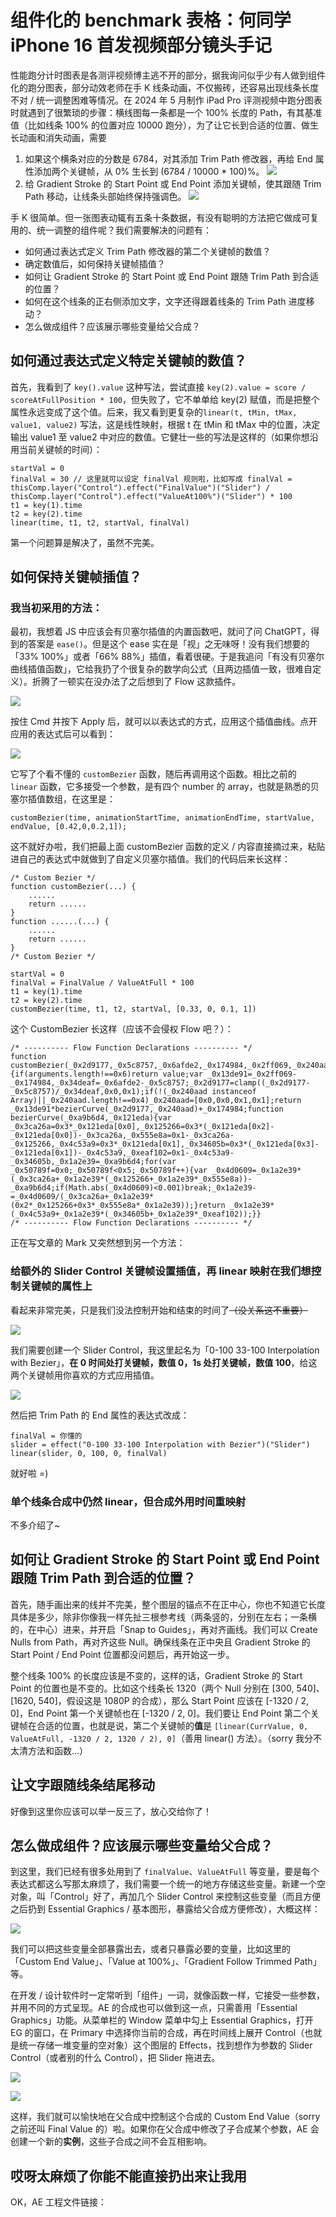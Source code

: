 # 组件化的 benchmark 表格：何同学 iPhone 16 首发视频部分镜头手记

性能跑分计时图表是各测评视频博主逃不开的部分，据我询问似乎少有人做到组件化的跑分图表，部分动效老师在手 K 线条动画，不仅搬砖，还容易出现线条长度不对 / 统一调整困难等情况。在 2024 年 5 月制作 iPad Pro 评测视频中跑分图表时就遇到了很繁琐的步骤：横线图每一条都是一个 100% 长度的 Path，有其基准值（比如线条 100% 的位置对应 10000 跑分），为了让它长到合适的位置、做生长动画和消失动画，需要

1. 如果这个横条对应的分数是 6784，对其添加 Trim Path 修改器，再给 End 属性添加两个关键帧，从 0% 生长到 (6784 / 10000 * 100)%。
![](/content/How_to_make_bar_chart_component_in_AE_StudentHes_iPhone_16_Review_Some_Cut_Note/Screenshot%202025-05-03%20at%2000.19.52.png)
2. 给 Gradient Stroke 的 Start Point 或 End Point 添加关键帧，使其跟随 Trim Path 移动，让线条头部始终保持强调色。
![](/content/How_to_make_bar_chart_component_in_AE_StudentHes_iPhone_16_Review_Some_Cut_Note/Screenshot%202025-05-03%20at%2000.23.17.png)

手 K 很简单。但一张图表动辄有五条十条数据，有没有聪明的方法把它做成可复用的、统一调整的组件呢？我们需要解决的问题有：

- 如何通过表达式定义 Trim Path 修改器的第二个关键帧的数值？
- 确定数值后，如何保持关键帧插值？
- 如何让 Gradient Stroke 的 Start Point 或 End Point 跟随 Trim Path 到合适的位置？
- 如何在这个线条的正右侧添加文字，文字还得跟着线条的 Trim Path 进度移动？
- 怎么做成组件？应该展示哪些变量给父合成？

## 如何通过表达式定义特定关键帧的数值？

首先，我看到了 `key().value` 这种写法，尝试直接 `key(2).value = score / scoreAtFullPosition * 100`，但失败了，它不单单给 key(2) 赋值，而是把整个属性永远变成了这个值。后来，我又看到更复杂的`linear(t, tMin, tMax, value1, value2)` 写法，这是线性映射，根据 t 在 tMin 和 tMax 中的位置，决定输出 value1 至 value2 中对应的数值。它健壮一些的写法是这样的（如果你想沿用当前关键帧的时间）：

```
startVal = 0
finalVal = 30 // 这里就可以设定 finalVal 规则啦，比如写成 finalVal = thisComp.layer("Control").effect("FinalValue")("Slider") / thisComp.layer("Control").effect("ValueAt100%")("Slider") * 100
t1 = key(1).time
t2 = key(2).time
linear(time, t1, t2, startVal, finalVal)
```

第一个问题算是解决了，虽然不完美。

## 如何保持关键帧插值？

### 我当初采用的方法：

最初，我想着 JS 中应该会有贝塞尔插值的内置函数吧，就问了问 ChatGPT，得到的答案是 `ease()`。但是这个 ease 实在是「视」之无味呀！没有我们想要的「33% 100%」或者「66% 88%」插值，看着很硬。于是我追问「有没有贝塞尔曲线插值函数」，它给我扔了个很复杂的数学向公式（且两边插值一致，很难自定义）。折腾了一顿实在没办法了之后想到了 Flow 这款插件。

![](/content/How_to_make_bar_chart_component_in_AE_StudentHes_iPhone_16_Review_Some_Cut_Note/Screenshot%202025-05-03%20at%2000.46.52.png)

按住 Cmd 并按下 Apply 后，就可以以表达式的方式，应用这个插值曲线。点开应用的表达式后可以看到：

![](/content/How_to_make_bar_chart_component_in_AE_StudentHes_iPhone_16_Review_Some_Cut_Note/Screenshot%202025-05-03%20at%2000.48.17.png)

它写了个看不懂的 `customBezier` 函数，随后再调用这个函数。相比之前的 `linear` 函数，它多接受一个参数，是有四个 number 的 array，也就是熟悉的贝塞尔插值数组，在这里是：

```
customBezier(time, animationStartTime, animationEndTime, startValue, endValue, [0.42,0,0.2,1]);
```

这不就好办啦，我们把最上面 customBezier 函数的定义 / 内容直接摘过来，粘贴进自己的表达式中就做到了自定义贝塞尔插值。我们的代码后来长这样：

```
/* Custom Bezier */
function customBezier(...) {
    ......
    return ......
}
function ......(...) {
    ......
    return ......
}
/* Custom Bezier */

startVal = 0
finalVal = FinalValue / ValueAtFull * 100
t1 = key(1).time
t2 = key(2).time
customBezier(time, t1, t2, startVal, [0.33, 0, 0.1, 1])
```

这个 CustomBezier 长这样（应该不会侵权 Flow 吧？）：

```
/* ---------- Flow Function Declarations ---------- */
function customBezier(_0x2d9177,_0x5c8757,_0x6afde2,_0x174984,_0x2ff069,_0x240aad){if(arguments.length!==0x6)return value;var _0x13de91=_0x2ff069-_0x174984,_0x34deaf=_0x6afde2-_0x5c8757;_0x2d9177=clamp((_0x2d9177-_0x5c8757)/_0x34deaf,0x0,0x1);if(!(_0x240aad instanceof Array)||_0x240aad.length!==0x4)_0x240aad=[0x0,0x0,0x1,0x1];return _0x13de91*bezierCurve(_0x2d9177,_0x240aad)+_0x174984;function bezierCurve(_0xa9b6d4,_0x121eda){var _0x3ca26a=0x3*_0x121eda[0x0],_0x125266=0x3*(_0x121eda[0x2]-_0x121eda[0x0])-_0x3ca26a,_0x555e8a=0x1-_0x3ca26a-_0x125266,_0x4c53a9=0x3*_0x121eda[0x1],_0x34605b=0x3*(_0x121eda[0x3]-_0x121eda[0x1])-_0x4c53a9,_0xeaf102=0x1-_0x4c53a9-_0x34605b,_0x1a2e39=_0xa9b6d4;for(var _0x50789f=0x0;_0x50789f<0x5;_0x50789f++){var _0x4d0609=_0x1a2e39*(_0x3ca26a+_0x1a2e39*(_0x125266+_0x1a2e39*_0x555e8a))-_0xa9b6d4;if(Math.abs(_0x4d0609)<0.001)break;_0x1a2e39-=_0x4d0609/(_0x3ca26a+_0x1a2e39*(0x2*_0x125266+0x3*_0x555e8a*_0x1a2e39));}return _0x1a2e39*(_0x4c53a9+_0x1a2e39*(_0x34605b+_0x1a2e39*_0xeaf102));}}
/* ---------- Flow Function Declarations ---------- */
```

正在写文章的 Mark 又突然想到另一个方法：

### 给额外的 Slider Control 关键帧设置插值，再 linear 映射在我们想控制关键帧的属性上

看起来非常完美，只是我们没法控制开始和结束的时间了~~（没关系这不重要）~~

![](/content/How_to_make_bar_chart_component_in_AE_StudentHes_iPhone_16_Review_Some_Cut_Note/Screen%20Recording%202025-05-03%20at%2000.58.00.gif)

我们需要创建一个 Slider Control，我这里起名为「0-100 33-100 Interpolation with Bezier」，**在 0 时间处打关键帧，数值 0，1s 处打关键帧，数值 100**，给这两个关键帧用你喜欢的方式应用插值。

![](/content/How_to_make_bar_chart_component_in_AE_StudentHes_iPhone_16_Review_Some_Cut_Note/Screenshot%202025-05-03%20at%2001.01.08.png)

然后把 Trim Path 的 End 属性的表达式改成：

```
finalVal = 你懂的
slider = effect("0-100 33-100 Interpolation with Bezier")("Slider")
linear(slider, 0, 100, 0, finalVal)
```

就好啦 =)

### 单个线条合成中仍然 linear，但合成外用时间重映射

不多介绍了~

## 如何让 Gradient Stroke 的 Start Point 或 End Point 跟随 Trim Path 到合适的位置？

首先，随手画出来的线并不完美，整个图层的锚点不在正中心，你也不知道它长度具体是多少，除非你像我一样先扯三根参考线（两条竖的，分别在左右；一条横的，在中心）进来，并开启「Snap to Guides」，再对齐画线。我们可以 Create Nulls from Path，再对齐这些 Null。确保线条在正中央且 Gradient Stroke 的 Start Point / End Point 位置都没问题后，再开始这一步。

整个线条 100% 的长度应该是不变的，这样的话，Gradient Stroke 的 Start Point 的位置也是不变的。比如这个线条长 1320（两个 Null 分别在 [300, 540]、[1620, 540]，假设这是 1080P 的合成），那么 Start Point 应该在 [-1320 / 2, 0]，End Point 第一个关键帧也在 [-1320 / 2, 0]。我们要让 End Point 第二个关键帧在合适的位置，也就是说，第二个关键帧的**值**是 `[linear(CurrValue, 0, ValueAtFull, -1320 / 2, 1320 / 2), 0]`（善用 linear() 方法）。（sorry 我分不太清方法和函数…）

## 让文字跟随线条结尾移动

好像到这里你应该可以举一反三了，放心交给你了！

## 怎么做成组件？应该展示哪些变量给父合成？

到这里，我们已经有很多处用到了 `finalValue`、`ValueAtFull` 等变量，要是每个表达式都这么写那太麻烦了，我们需要一个统一的地方存储这些变量。新建一个空对象，叫「Control」好了，再加几个 Slider Control 来控制这些变量（而且方便之后扔到 Essential Graphics / 基本图形，暴露给父合成方便修改），大概这样：

![](/content/How_to_make_bar_chart_component_in_AE_StudentHes_iPhone_16_Review_Some_Cut_Note/Screenshot%202025-05-03%20at%2001.21.46.png)

我们可以把这些变量全部暴露出去，或者只暴露必要的变量，比如这里的「Custom End Value」、「Value at 100%」、「Gradient Follow Trimmed Path」等。

在开发 / 设计软件时一定常听到「组件」一词，就像函数一样，它接受一些参数，并用不同的方式呈现。AE 的合成也可以做到这一点，只需善用「Essential Graphics」功能。从菜单栏的 Window 菜单中勾上 Essential Graphics，打开 EG 的窗口，在 Primary 中选择你当前的合成，再在时间线上展开 Control（也就是统一存储一堆变量的空对象）这个图层的 Effects，找到想作为参数的 Slider Control（或者别的什么 Control），把 Slider 拖进去。

![](/content/How_to_make_bar_chart_component_in_AE_StudentHes_iPhone_16_Review_Some_Cut_Note/Screenshot%202025-05-03%20at%2001.26.31.png)

![](/content/How_to_make_bar_chart_component_in_AE_StudentHes_iPhone_16_Review_Some_Cut_Note/Screenshot%202025-05-03%20at%2001.29.04.png)

这样，我们就可以愉快地在父合成中控制这个合成的 Custom End Value（sorry 之前还叫 Final Value 的）啦。如果你在父合成中修改了子合成某个参数，AE 会创建一个新的**实例**，这些子合成之间不会互相影响。

## 哎呀太麻烦了你能不能直接扔出来让我用

OK，AE 工程文件链接：